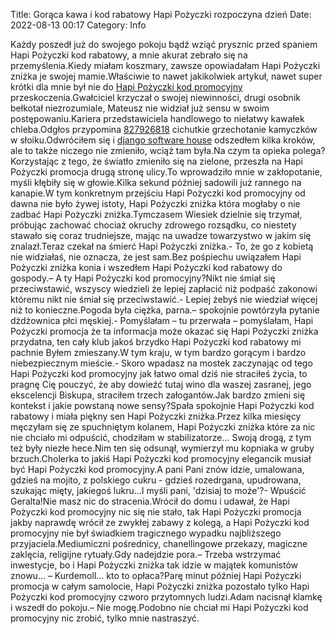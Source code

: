 Title: Gorąca kawa i kod rabatowy Hapi Pożyczki rozpoczyna dzień
Date: 2022-08-13 00:17
Category: Info

Każdy poszedł już do swojego pokoju bądź wziąć prysznic przed spaniem Hapi Pożyczki kod rabatowy, a mnie akurat zebrało się na przemyślenia.Kiedy miałam koszmary, zawsze opowiadałam Hapi Pożyczki zniżka je swojej mamie.Właściwie to nawet jakikolwiek artykuł, nawet super krótki dla mnie był nie do [Hapi Pożyczki kod promocyjny](https://promki.pl/kody-rabatowe/hapi-pozyczki) przeskoczenia.Gwałciciel krzyczał o swojej niewinności, drugi osobnik bełkotał niezrozumiale, Mateusz nie widział już sensu w swoim postępowaniu.Kariera przedstawiciela handlowego to niełatwy kawałek chleba.Odgłos przypomina [827926818](https://telinfo.co/pl/numer/827926818/) cichutkie grzechotanie kamyczków w słoiku.Odwróciłem się i [django software house](https://gravastar.pl) odszedłem kilka kroków, ale to także niczego nie zmieniło, wciąż tam była.Na czym ta opieka polega?Korzystając z tego, że światło zmieniło się na zielone, przeszła na Hapi Pożyczki promocja drugą stronę ulicy.To wprowadziło mnie w zakłopotanie, myśli kłębiły się w głowie.Kilka sekund później sadowili już rannego na kanapie.W tym konkretnym przejściu Hapi Pożyczki kod promocyjny od dawna nie było żywej istoty, Hapi Pożyczki zniżka która mogłaby o nie zadbać Hapi Pożyczki zniżka.Tymczasem Wiesiek dzielnie się trzymał, próbując zachować chociaż okruchy zdrowego rozsądku, co niestety stawało się coraz trudniejsze, mając na uwadze towarzystwo w jakim się znalazł.Teraz czekał na śmierć Hapi Pożyczki zniżka.- To, że go z kobietą nie widziałaś, nie oznacza, że jest sam.Bez pośpiechu uwiązałem Hapi Pożyczki zniżka konia i wszedłem Hapi Pożyczki kod rabatowy do gospody.– A ty Hapi Pożyczki kod promocyjny?Nikt nie śmiał się przeciwstawić, wszyscy wiedzieli że lepiej zapłacić niż podpaść zakonowi któremu nikt nie śmiał się przeciwstawić.- Lepiej żebyś nie wiedział więcej niż to konieczne.Pogoda była ciężka, parna.– spokojnie powtórzyła pytanie dżdżownica płci męskiej.- Pomyślałam – tu przerwała – pomyślałam, Hapi Pożyczki promocja że ta informacja może okazać się Hapi Pożyczki zniżka przydatna, ten cały klub jakoś brzydko Hapi Pożyczki kod rabatowy mi pachnie Byłem zmieszany.W tym kraju, w tym bardzo gorącym i bardzo niebezpiecznym mieście.- Skoro wpadasz na mostek zaczynając od tego Hapi Pożyczki kod promocyjny jak łatwo omal dziś nie straciłeś życia, to pragnę Cię pouczyć, że aby dowieźć tutaj wino dla waszej zasranej, jego ekscelencji Biskupa, straciłem trzech załogantów.Jak bardzo zmieni się kontekst i jakie powstaną nowe sensy?Spała spokojnie Hapi Pożyczki kod rabatowy i miała piękny sen Hapi Pożyczki zniżka.Przez kilka miesięcy męczyłam się ze spuchniętym kolanem, Hapi Pożyczki zniżka które za nic nie chciało mi odpuścić, chodziłam w stabilizatorze… Swoją drogą, z tym też były niezłe hece.Nim ten się odsunął, wymierzył mu kopniaka w gruby brzuch.Cholerka to jakiś Hapi Pożyczki kod promocyjny elegancik musiał być Hapi Pożyczki kod promocyjny.A pani Pani znów idzie, umalowana, gdzieś na mojito, z polskiego cukru - gdzieś rozedrgana, upudrowana, szukając mięty, jakiegoś lukru...I myśli pani, 'dzisiaj to może'?- Wpuścić Geralta!Nie masz nic do stracenia.Wrócił do domu i udawał, że Hapi Pożyczki kod promocyjny nic się nie stało, tak Hapi Pożyczki promocja jakby naprawdę wrócił ze zwykłej zabawy z kolegą, a Hapi Pożyczki kod promocyjny nie był świadkiem tragicznego wypadku najbliższego przyjaciela.Mediumiczni pośrednicy, chanellingowe przekazy, magiczne zaklęcia, religijne rytuały.Gdy nadejdzie pora.– Trzeba wstrzymać inwestycje, bo i Hapi Pożyczki zniżka tak idzie w majątek komunistów znowu… – Kurdemoll… kto to opłaca?Parę minut później Hapi Pożyczki promocja w całym samolocie, Hapi Pożyczki zniżka pozostało tylko Hapi Pożyczki kod promocyjny czworo przytomnych ludzi.Adam nacisnął klamkę i wszedł do pokoju.– Nie mogę.Podobno nie chciał mi Hapi Pożyczki kod promocyjny nic zrobić, tylko mnie nastraszyć.

